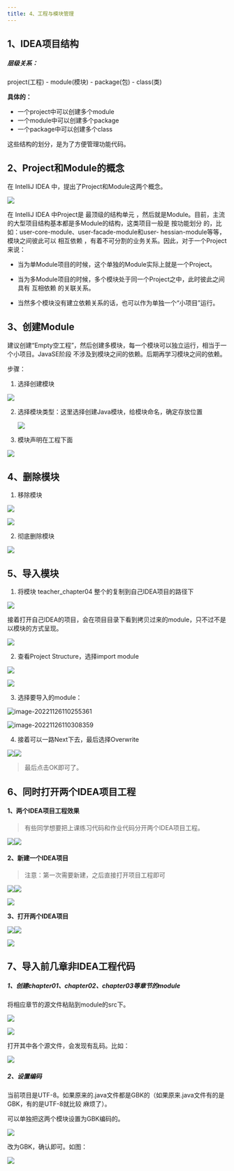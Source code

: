```yaml
---
title: 4、工程与模块管理
---
```

## 1、IDEA项目结构

##### 层级关系：

project(工程) - module(模块) - package(包) - class(类)

**具体的：**

- 一个project中可以创建多个module
- 一个module中可以创建多个package
- 一个package中可以创建多个class

这些结构的划分，是为了方便管理功能代码。


## 2、Project和Module的概念

在 IntelliJ IDEA 中，提出了Project和Module这两个概念。

![](../../images/image78.jpeg)

在 IntelliJ IDEA 中Project是 最顶级的结构单元 ，然后就是Module。目前，主流的大型项目结构基本都是多Module的结构，这类项目一般是 按功能划分 的，比如：user-core-module、user-facade-module和user- hessian-module等等，模块之间彼此可以 相互依赖 ，有着不可分割的业务关系。因此，对于一个Project 来说：

- 当为单Module项目的时候，这个单独的Module实际上就是一个Project。

- 当为多Module项目的时候，多个模块处于同一个Project之中，此时彼此之间具有 互相依赖 的关联关系。

- 当然多个模块没有建立依赖关系的话，也可以作为单独一个“小项目”运行。

## 3、创建Module

建议创建“Empty空工程”，然后创建多模块，每一个模块可以独立运行，相当于一个小项目。JavaSE阶段 不涉及到模块之间的依赖。后期再学习模块之间的依赖。

步骤：

1.  选择创建模块

![](../../images/image79.jpeg)

2. 选择模块类型：这里选择创建Java模块，给模块命名，确定存放位置

   ![](../../images/image80.jpeg)

2. 模块声明在工程下面

![](../../images/image81.png)

## 4、删除模块

1.  移除模块

![](../../images/image82.jpeg)

![](../../images/image83.png)

2.  彻底删除模块

![](../../images/image84.jpeg)

## 5、导入模块

1.  将模块 teacher_chapter04 整个的复制到自己IDEA项目的路径下

![](../../images/image85.jpeg)

接着打开自己IDEA的项目，会在项目目录下看到拷贝过来的module，只不过不是以模块的方式呈现。

![](../../images/image86.png)

2.  查看Project Structure，选择import module

![](../../images/image87.png)

![](../../images/image88.png)

3.  选择要导入的module：

![image-20221126110255361](../../images/image-20221126110255361.png)

![image-20221126110308359](../../images/image-20221126110308359.png)



4.  接着可以一路Next下去，最后选择Overwrite

![](../../images/image94.png)![](../../images/image95.png)

> 最后点击OK即可了。

## 6、同时打开两个IDEA项目工程

#### 1、两个IDEA项目工程效果

> 有些同学想要把上课练习代码和作业代码分开两个IDEA项目工程。

![](../../images/image96.png)![](../../images/image97.jpeg)

#### 2、新建一个IDEA项目

> 注意：第一次需要新建，之后直接打开项目工程即可

![](../../images/image98.jpeg)![](../../images/image99.jpeg)

![](../../images/image100.png)

**3、打开两个IDEA项目**

![](../../images/image101.jpeg)![](../../images/image102.png)

![](../../images/image103.png)

## 7、导入前几章非IDEA工程代码

##### 1、创建chapter01、chapter02、chapter03等章节的module

将相应章节的源文件粘贴到module的src下。

![](../../images/image104.png)

![](../../images/image105.png)

打开其中各个源文件，会发现有乱码。比如：

![](../../images/image106.jpeg)

##### 2、设置编码

当前项目是UTF-8。如果原来的.java文件都是GBK的（如果原来.java文件有的是GBK，有的是UTF-8就比较 麻烦了）。

可以单独把这两个模块设置为GBK编码的。

![](../../images/image107.jpeg)

改为GBK，确认即可。如图：

![](../../images/image108.png)
